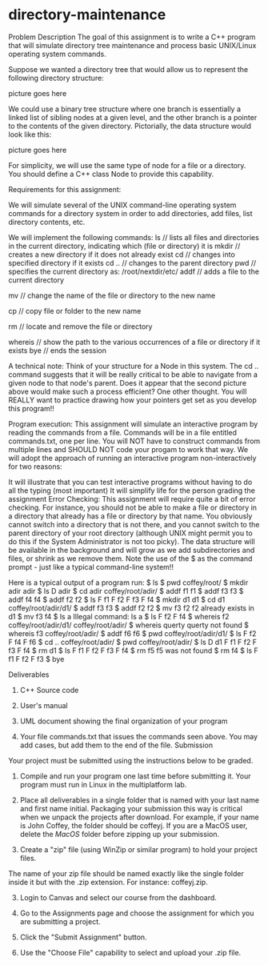 # directory-maintenance

Problem Description
The goal of this assignment is to write a C++ program that will simulate directory tree maintenance and process basic UNIX/Linux operating system commands.

Suppose we wanted a directory tree that would allow us to represent the following directory structure:

picture goes here


We could use a binary tree structure where one branch is essentially a linked list of sibling nodes at a given level, and the other branch is a pointer to the contents of the given directory. Pictorially, the data structure would look like this:

picture goes here


For simplicity, we will use the same type of node for a file or a directory. You should define a C++ class Node to provide this capability.

Requirements for this assignment:

We will simulate several of the UNIX command-line operating system commands for a directory system in order to add directories, add files, list directory contents, etc.

We will implement the following commands:
ls              // lists all files and directories in the current directory, indicating which (file or directory) it is
mkdir <dirname> // creates a new directory if it does not already exist
cd <dirname>    // changes into specified directory if it exists
cd ..           // changes to the parent directory
pwd             // specifies the current directory as: <yourname>/root/nextdir/etc/
addf <filename> // adds a file to the current directory

mv <fname1> <fname2> // change the name of the file or directory to the new name

cp <fname1> <fname2> // copy file or folder to the new name

rm <filename>   // locate and remove the file or directory

whereis <filename>   // show the path to the various occurrences of a file or directory if it exists
bye             // ends the session


A technical note:
Think of your structure for a Node in this system. The cd .. command suggests that it will be really critical to be able to navigate from a given node to that node's parent. Does it appear that the second picture above would make such a process efficient? One other thought. You will REALLY want to practice drawing how your pointers get set as you develop this program!!

Program execution:
This assignment will simulate an interactive program by reading the commands from a file. Commands will be in a file entitled commands.txt, one per line. You will NOT have to construct commands from multiple lines and SHOULD NOT code your progam to work that way. We will adopt the approach of running an interactive program non-interactively for two reasons:

It will illustrate that you can test interactive programs without having to do all the typing (most important)
It will simplify life for the person grading the assignment
Error Checking:
This assignment will require quite a bit of error checking. For instance, you should not be able to make a file or directory in a directory that already has a file or directory by that name. You obviously cannot switch into a directory that is not there, and you cannot switch to the parent directory of your root directory (although UNIX might permit you to do this if the System Administrator is not too picky). The data structure will be available in the background and will grow as we add subdirectories and files, or shrink as we remove them. Note the use of the $ as the command prompt - just like a typical command-line system!!

Here is a typical output of a program run:
$ ls
$ pwd
coffey/root/
$ mkdir adir
adir
$ ls
  D adir
$ cd adir
coffey/root/adir/
$ addf f1
f1
$ addf f3
f3
$ addf f4
f4
$ addf f2
f2
$ ls
  F f1
  F f2
  F f3
  F f4
$ mkdir d1
d1
$ cd d1
coffey/root/adir/d1/
$ addf f3
f3
$ addf f2
f2
$ mv f3 f2
f2 already exists in d1
$ mv f3 f4
$ ls a
Illegal command: ls a
$ ls
  F f2
  F f4
$ whereis f2
coffey/root/adir/d1/
coffey/root/adir/
$ whereis querty
querty not found
$ whereis f3
coffey/root/adir/
$ addf f6
f6
$ pwd
coffey/root/adir/d1/
$ ls
  F f2
  F f4
  F f6
$ cd ..
coffey/root/adir/
$ pwd
coffey/root/adir/
$ ls
  D d1
  F f1
  F f2
  F f3
  F f4
$ rm d1
$ ls
  F f1
  F f2
  F f3
  F f4
$ rm f5
f5 was not found
$ rm f4
$ ls
  F f1
  F f2
  F f3
$ bye

Deliverables

1. C++ Source code
2. User's manual
3. UML document showing the final organization of your program

4. Your file commands.txt that issues the commands seen above. You may add cases, but add them to the end of the file.
Submission

Your project must be submitted using the instructions below to be graded.

1. Compile and run your program one last time before submitting it. Your program must run in Linux in the multiplatform lab. 

2. Place all deliverables in a single folder that is named with your last name and first name initial. Packaging your submission this way is critical when we unpack the projects after download. For example, if your name is John Coffey, the folder should be coffeyj. If you are a MacOS user, delete the _MacOS_ folder before zipping up your submission.
3. Create a "zip"  file (using WinZip or similar program) to hold your project files.

The name of your zip file should be named exactly like the single folder inside it but with the .zip extension. For instance:  coffeyj.zip.

3. Login to Canvas and select our course from the dashboard.

4. Go to the Assignments page and choose the assignment for which you are submitting a project.

5. Click the "Submit Assignment" button.
6. Use the "Choose File" capability to select and upload your .zip file.
